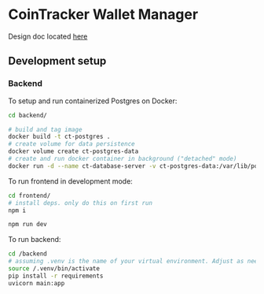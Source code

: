 # CoinTracker Wallet Manager

Design doc located [here](design.md)

## Development setup

### Backend

To setup and run containerized Postgres on Docker:

```bash
cd backend/

# build and tag image
docker build -t ct-postgres .
# create volume for data persistence 
docker volume create ct-postgres-data
# create and run docker container in background ("detached" mode)
docker run -d --name ct-database-server -v ct-postgres-data:/var/lib/postgresql/data -p 5432:5432 ct-postgres
```

To run frontend in development mode:

```bash
cd frontend/
# install deps. only do this on first run
npm i 

npm run dev
```

To run backend:

```bash
cd /backend
# assuming .venv is the name of your virtual environment. Adjust as needed
source /.venv/bin/activate
pip install -r requirements
uvicorn main:app
```
